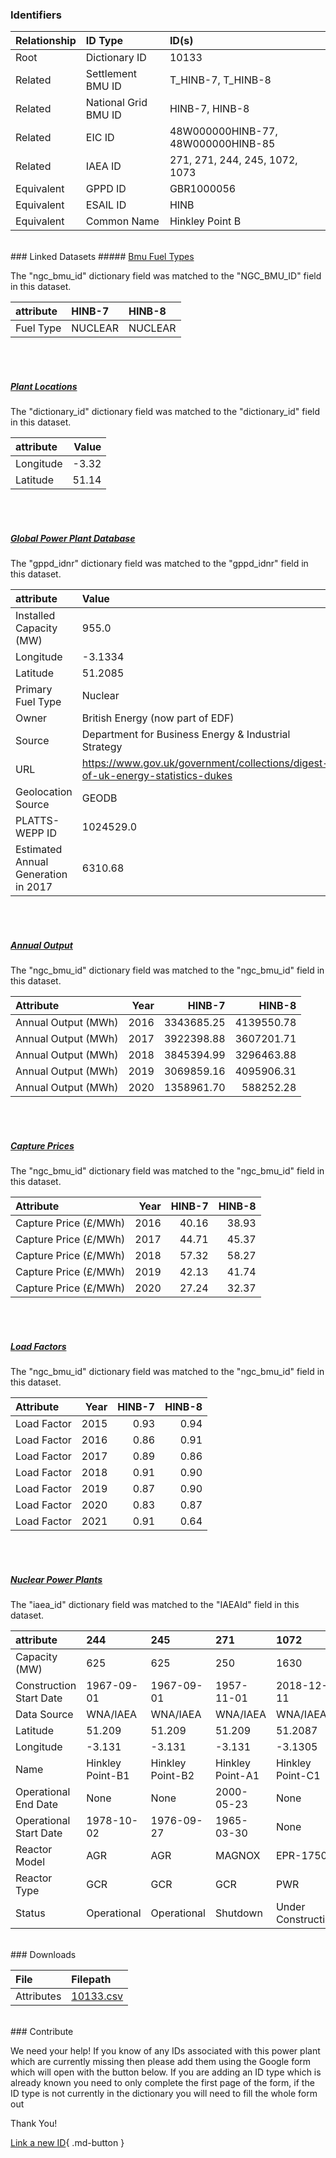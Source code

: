 ### Identifiers

| Relationship   | ID Type              | ID(s)                              |
|:---------------|:---------------------|:-----------------------------------|
| Root           | Dictionary ID        | 10133                              |
| Related        | Settlement BMU ID    | T_HINB-7, T_HINB-8                 |
| Related        | National Grid BMU ID | HINB-7, HINB-8                     |
| Related        | EIC ID               | 48W000000HINB-77, 48W000000HINB-85 |
| Related        | IAEA ID              | 271, 271, 244, 245, 1072, 1073     |
| Equivalent     | GPPD ID              | GBR1000056                         |
| Equivalent     | ESAIL ID             | HINB                               |
| Equivalent     | Common Name          | Hinkley Point B                    |

<br>
### Linked Datasets
##### <a href="https://osuked.github.io/Power-Station-Dictionary/datasets/bmu-fuel-types">Bmu Fuel Types</a>



The "ngc_bmu_id" dictionary field was matched to the "NGC_BMU_ID" field in this dataset.

| attribute   | HINB-7   | HINB-8   |
|:------------|:---------|:---------|
| Fuel Type   | NUCLEAR  | NUCLEAR  |

<br><br>
##### <a href="https://osuked.github.io/Power-Station-Dictionary/datasets/plant-locations">Plant Locations</a>



The "dictionary_id" dictionary field was matched to the "dictionary_id" field in this dataset.

| attribute   |   Value |
|:------------|--------:|
| Longitude   |   -3.32 |
| Latitude    |   51.14 |

<br><br>
##### <a href="https://osuked.github.io/Power-Station-Dictionary/datasets/global-power-plant-database">Global Power Plant Database</a>



The "gppd_idnr" dictionary field was matched to the "gppd_idnr" field in this dataset.

| attribute                           | Value                                                                          |
|:------------------------------------|:-------------------------------------------------------------------------------|
| Installed Capacity (MW)             | 955.0                                                                          |
| Longitude                           | -3.1334                                                                        |
| Latitude                            | 51.2085                                                                        |
| Primary Fuel Type                   | Nuclear                                                                        |
| Owner                               | British Energy (now part of EDF)                                               |
| Source                              | Department for Business Energy & Industrial Strategy                           |
| URL                                 | https://www.gov.uk/government/collections/digest-of-uk-energy-statistics-dukes |
| Geolocation Source                  | GEODB                                                                          |
| PLATTS-WEPP ID                      | 1024529.0                                                                      |
| Estimated Annual Generation in 2017 | 6310.68                                                                        |

<br><br>
##### <a href="https://osuked.github.io/Power-Station-Dictionary/datasets/annual-output">Annual Output</a>



The "ngc_bmu_id" dictionary field was matched to the "ngc_bmu_id" field in this dataset.

| Attribute           |   Year |     HINB-7 |     HINB-8 |
|:--------------------|-------:|-----------:|-----------:|
| Annual Output (MWh) |   2016 | 3343685.25 | 4139550.78 |
| Annual Output (MWh) |   2017 | 3922398.88 | 3607201.71 |
| Annual Output (MWh) |   2018 | 3845394.99 | 3296463.88 |
| Annual Output (MWh) |   2019 | 3069859.16 | 4095906.31 |
| Annual Output (MWh) |   2020 | 1358961.70 |  588252.28 |

<br><br>
##### <a href="https://osuked.github.io/Power-Station-Dictionary/datasets/capture-prices">Capture Prices</a>



The "ngc_bmu_id" dictionary field was matched to the "ngc_bmu_id" field in this dataset.

| Attribute             |   Year |   HINB-7 |   HINB-8 |
|:----------------------|-------:|---------:|---------:|
| Capture Price (£/MWh) |   2016 |    40.16 |    38.93 |
| Capture Price (£/MWh) |   2017 |    44.71 |    45.37 |
| Capture Price (£/MWh) |   2018 |    57.32 |    58.27 |
| Capture Price (£/MWh) |   2019 |    42.13 |    41.74 |
| Capture Price (£/MWh) |   2020 |    27.24 |    32.37 |

<br><br>
##### <a href="https://osuked.github.io/Power-Station-Dictionary/datasets/load-factors">Load Factors</a>



The "ngc_bmu_id" dictionary field was matched to the "ngc_bmu_id" field in this dataset.

| Attribute   |   Year |   HINB-7 |   HINB-8 |
|:------------|-------:|---------:|---------:|
| Load Factor |   2015 |     0.93 |     0.94 |
| Load Factor |   2016 |     0.86 |     0.91 |
| Load Factor |   2017 |     0.89 |     0.86 |
| Load Factor |   2018 |     0.91 |     0.90 |
| Load Factor |   2019 |     0.87 |     0.90 |
| Load Factor |   2020 |     0.83 |     0.87 |
| Load Factor |   2021 |     0.91 |     0.64 |

<br><br>
##### <a href="https://osuked.github.io/Power-Station-Dictionary/datasets/nuclear-power-plants">Nuclear Power Plants</a>



The "iaea_id" dictionary field was matched to the "IAEAId" field in this dataset.

| attribute               | 244              | 245              | 271              | 1072               | 1073               |
|:------------------------|:-----------------|:-----------------|:-----------------|:-------------------|:-------------------|
| Capacity (MW)           | 625              | 625              | 250              | 1630               | 1630               |
| Construction Start Date | 1967-09-01       | 1967-09-01       | 1957-11-01       | 2018-12-11         | 2019-12-12         |
| Data Source             | WNA/IAEA         | WNA/IAEA         | WNA/IAEA         | WNA/IAEA           | WNA/IAEA           |
| Latitude                | 51.209           | 51.209           | 51.209           | 51.2087            | 51.2087            |
| Longitude               | -3.131           | -3.131           | -3.131           | -3.1305            | -3.1305            |
| Name                    | Hinkley Point-B1 | Hinkley Point-B2 | Hinkley Point-A1 | Hinkley Point-C1   | Hinkley Point-C2   |
| Operational End Date    | None             | None             | 2000-05-23       | None               | None               |
| Operational Start Date  | 1978-10-02       | 1976-09-27       | 1965-03-30       | None               | None               |
| Reactor Model           | AGR              | AGR              | MAGNOX           | EPR-1750           | EPR-1750           |
| Reactor Type            | GCR              | GCR              | GCR              | PWR                | PWR                |
| Status                  | Operational      | Operational      | Shutdown         | Under Construction | Under Construction |


<br>
### Downloads


| File       | Filepath                                                                              |
|:-----------|:--------------------------------------------------------------------------------------|
| Attributes | [10133.csv](https://osuked.github.io/Power-Station-Dictionary/object_attrs/10133.csv) |


<br>
### Contribute

We need your help! If you know of any IDs associated with this power plant which are currently missing then please add them using the Google form which will open with the button below. If you are adding an ID type which is already known you need to only complete the first page of the form, if the ID type is not currently in the dictionary you will need to fill the whole form out

Thank You!

[Link a new ID](https://docs.google.com/forms/d/e/1FAIpQLSc5jRsQ7NgiLLXbwo9PUdwTQyuqbRwThltG56-o6NVSe7E_nw/viewform?usp=pp_url&entry.251912331=10133){ .md-button }